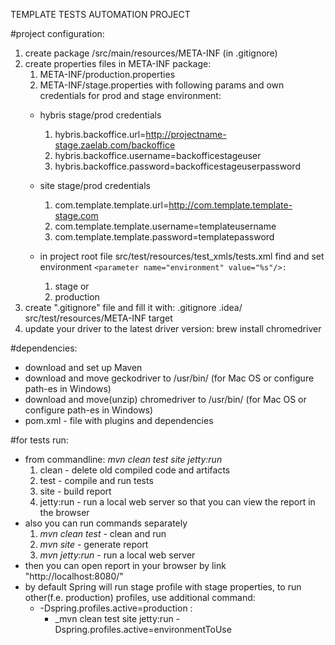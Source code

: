TEMPLATE TESTS AUTOMATION PROJECT

#project configuration:
1. create package /src/main/resources/META-INF (in .gitignore)
2. create properties files in META-INF package:
    1) META-INF/production.properties
    2) META-INF/stage.properties
with following params and own credentials for prod and stage environment:
    - hybris stage/prod credentials
      1. hybris.backoffice.url=http://projectname-stage.zaelab.com/backoffice
      2. hybris.backoffice.username=backofficestageuser
      3. hybris.backoffice.password=backofficestageuserpassword

    - site stage/prod credentials
      1. com.template.template.url=http://com.template.template-stage.com
      2. com.template.template.username=templateusername
      3. com.template.template.password=templatepassword

    - in project root file src/test/resources/test_xmls/tests.xml find and set environment `<parameter name="environment" value="%s"/>:`
      1. stage or
      2. production
3. create ".gitignore" file and fill it with:
    .gitignore
    .idea/
    src/test/resources/META-INF
    target
4. update your driver to the latest driver version:
    brew install chromedriver

#dependencies:
- download and set up Maven
- download and move geckodriver to /usr/bin/ (for Mac OS or configure path-es in Windows)
- download and move(unzip) chromedriver to /usr/bin/ (for Mac OS or configure path-es in Windows)
- pom.xml - file with plugins and dependencies

#for tests run:
- from commandline: _mvn clean test site jetty:run_
    1) clean - delete old compiled code and artifacts
    2) test - compile and run tests
    3) site - build report
    4) jetty:run - run a local web server so that you can view the report in the browser
- also you can run commands separately 
    1) _mvn clean test_  - clean and run 
    2) _mvn site_  - generate report
    3) _mvn jetty:run_  - run a local web server
- then you can open report in your browser by link "http://localhost:8080/"
- by default Spring will run stage profile with stage properties, to run other(f.e. production) profiles, use additional command:
    - -Dspring.profiles.active=production :
        - _mvn clean test site jetty:run -Dspring.profiles.active=environmentToUse